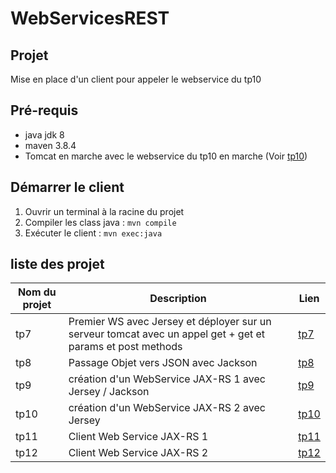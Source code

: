 # WebServicesREST

## Projet

Mise en place d'un client pour appeler le webservice du tp10

## Pré-requis
* java jdk 8
* maven 3.8.4
* Tomcat en marche avec le webservice du tp10 en marche (Voir [tp10](https://github.com/asemin08/WebServicesREST/tree/tp10))

## Démarrer le client
1. Ouvrir un terminal à la racine du projet
2. Compiler les class java : `mvn compile`
3. Exécuter le client : `mvn exec:java`

## liste des projet

Nom du projet | Description | Lien
---|---|----
tp7 | Premier WS avec Jersey et déployer sur un serveur tomcat avec un appel get + get et params et post methods| [tp7](https://github.com/asemin08/WebServicesREST/tree/tp7)
tp8 | Passage Objet vers JSON avec Jackson| [tp8](https://github.com/asemin08/WebServicesREST/tree/tp8)
tp9 | création d'un WebService JAX-RS 1 avec Jersey / Jackson | [tp9](https://github.com/asemin08/WebServicesREST/tree/tp9)
tp10 |création d'un WebService JAX-RS 2 avec Jersey | [tp10](https://github.com/asemin08/WebServicesREST/tree/tp10)
tp11 | Client Web Service JAX-RS 1 | [tp11](https://github.com/asemin08/WebServicesREST/tree/tp11)
tp12 | Client Web Service JAX-RS 2 | [tp12](https://github.com/asemin08/WebServicesREST/tree/tp12)

